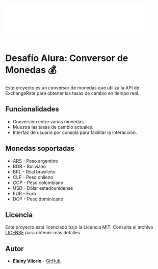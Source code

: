 ![ONE](https://github.com/Elainy30/EncriptadorDeTexto/blob/main/img/logo-aluralatam-oracle.svg)
# Desafío Alura: Conversor de Monedas :moneybag:


Este proyecto es un conversor de monedas que utiliza la API de ExchangeRate para obtener las tasas de cambio en tiempo real.

## Funcionalidades

- Conversión entre varias monedas.
- Muestra las tasas de cambio actuales.
- Interfaz de usuario por consola para facilitar la interacción.

## Monedas soportadas

- ARS - Peso argentino
- BOB - Boliviano
- BRL - Real brasileño
- CLP - Peso chileno
- COP - Peso colombiano
- USD - Dólar estadounidense
- EUR - Euro
- DOP - Peso dominicano


## Licencia

Este proyecto está licenciado bajo la Licencia MIT. Consulta el archivo [LICENSE](LICENSE) para obtener más detalles.

## Autor

- **Elainy Vilorio** - [GitHub](https://github.com/Elainy30)

